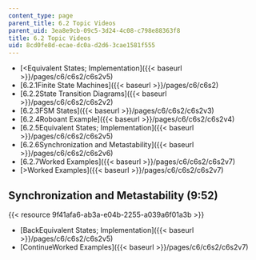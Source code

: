```yaml
---
content_type: page
parent_title: 6.2 Topic Videos
parent_uid: 3ea8e9cb-09c5-3d24-4c08-c798e88363f8
title: 6.2 Topic Videos
uid: 8cd0fe8d-ecae-dc0a-d2d6-3cae1581f555
---
```


*   [\<Equivalent States; Implementation]({{< baseurl >}}/pages/c6/c6s2/c6s2v5)
*   [6.2.1Finite State Machines]({{< baseurl >}}/pages/c6/c6s2)
*   [6.2.2State Transition Diagrams]({{< baseurl >}}/pages/c6/c6s2/c6s2v2)
*   [6.2.3FSM States]({{< baseurl >}}/pages/c6/c6s2/c6s2v3)
*   [6.2.4Roboant Example]({{< baseurl >}}/pages/c6/c6s2/c6s2v4)
*   [6.2.5Equivalent States; Implementation]({{< baseurl >}}/pages/c6/c6s2/c6s2v5)
*   [6.2.6Synchronization and Metastability]({{< baseurl >}}/pages/c6/c6s2/c6s2v6)
*   [6.2.7Worked Examples]({{< baseurl >}}/pages/c6/c6s2/c6s2v7)
*   [\>Worked Examples]({{< baseurl >}}/pages/c6/c6s2/c6s2v7)

Synchronization and Metastability (9:52)
----------------------------------------

{{< resource 9f41afa6-ab3a-e04b-2255-a039a6f01a3b >}}

*   [BackEquivalent States; Implementation]({{< baseurl >}}/pages/c6/c6s2/c6s2v5)
*   [ContinueWorked Examples]({{< baseurl >}}/pages/c6/c6s2/c6s2v7)